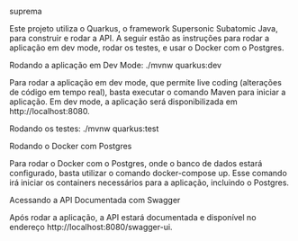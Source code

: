 suprema

Este projeto utiliza o Quarkus, o framework Supersonic Subatomic Java, para construir e rodar a API. A seguir estão as instruções para rodar a aplicação em dev mode, rodar os testes, e usar o Docker com o Postgres.

Rodando a aplicação em Dev Mode: ./mvnw quarkus:dev

Para rodar a aplicação em dev mode, que permite live coding (alterações de código em tempo real), basta executar o comando Maven para iniciar a aplicação. Em dev mode, a aplicação será disponibilizada em http://localhost:8080.

Rodando os testes: ./mvnw quarkus:test

Rodando o Docker com Postgres

Para rodar o Docker com o Postgres, onde o banco de dados estará configurado, basta utilizar o comando docker-compose up. Esse comando irá iniciar os containers necessários para a aplicação, incluindo o Postgres.

Acessando a API Documentada com Swagger

Após rodar a aplicação, a API estará documentada e disponível no endereço http://localhost:8080/swagger-ui.
